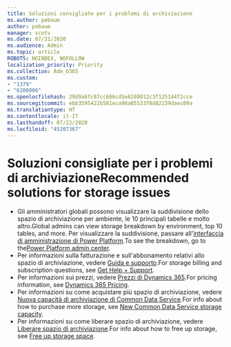 ```yaml
---
title: Soluzioni consigliate per i problemi di archiviazione
ms.author: pebaum
author: pebaum
manager: scotv
ms.date: 07/21/2020
ms.audience: Admin
ms.topic: article
ROBOTS: NOINDEX, NOFOLLOW
localization_priority: Priority
ms.collection: Adm_O365
ms.custom:
- "1379"
- "6200006"
ms.openlocfilehash: 29d9a6fc87cc666cd5e6288012c3f125144f2cce
ms.sourcegitcommit: ebb3595422b581eca98a05533f8d82239daec09a
ms.translationtype: HT
ms.contentlocale: it-IT
ms.lasthandoff: 07/22/2020
ms.locfileid: "45207367"
---
```

# <a name="recommended-solutions-for-storage-issues"></a><span data-ttu-id="a3c64-102">Soluzioni consigliate per i problemi di archiviazione</span><span class="sxs-lookup"><span data-stu-id="a3c64-102">Recommended solutions for storage issues</span></span>

- <span data-ttu-id="a3c64-103">Gli amministratori globali possono visualizzare la suddivisione dello spazio di archiviazione per ambiente, le 10 principali tabelle e molto altro.</span><span class="sxs-lookup"><span data-stu-id="a3c64-103">Global admins can view storage breakdown by environment, top 10 tables, and more.</span></span> <span data-ttu-id="a3c64-104">Per visualizzare la suddivisione, passare all'[interfaccia di amministrazione di Power Platform](https://admin.powerplatform.microsoft.com/analytics/d365ce).</span><span class="sxs-lookup"><span data-stu-id="a3c64-104">To see the breakdown, go to the[Power Platform admin center](https://admin.powerplatform.microsoft.com/analytics/d365ce).</span></span> 
- <span data-ttu-id="a3c64-105">Per informazioni sulla fatturazione e sull'abbonamento relativi allo spazio di archiviazione, vedere [Guida e supporto](https://docs.microsoft.com/dynamics365/customer-engagement/admin/contact-information-microsoft-dynamics-365-online-billing-support).</span><span class="sxs-lookup"><span data-stu-id="a3c64-105">For storage billing and subscription questions, see [Get Help + Support](https://docs.microsoft.com/dynamics365/customer-engagement/admin/contact-information-microsoft-dynamics-365-online-billing-support).</span></span>
- <span data-ttu-id="a3c64-106">Per informazioni sui prezzi, vedere [Prezzi di Dynamics 365](https://dynamics.microsoft.com/pricing/).</span><span class="sxs-lookup"><span data-stu-id="a3c64-106">For pricing information, see [Dynamics 365 Pricing](https://dynamics.microsoft.com/pricing/).</span></span>
- <span data-ttu-id="a3c64-107">Per informazioni su come acquistare più spazio di archiviazione, vedere [Nuova capacità di archiviazione di Common Data Service](https://go.microsoft.com/fwlink/p/?linkid=2010782).</span><span class="sxs-lookup"><span data-stu-id="a3c64-107">For info about how to purchase more storage, see [New Common Data Service storage capacity](https://go.microsoft.com/fwlink/p/?linkid=2010782).</span></span>
- <span data-ttu-id="a3c64-108">Per informazioni su come liberare spazio di archiviazione, vedere [Liberare spazio di archiviazione](https://go.microsoft.com/fwlink/p/?linkid=2011105).</span><span class="sxs-lookup"><span data-stu-id="a3c64-108">For info about how to free up storage, see [Free up storage space](https://go.microsoft.com/fwlink/p/?linkid=2011105).</span></span>